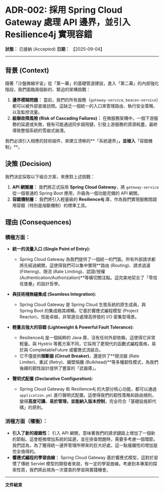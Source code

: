 # ADR-002: 採用 Spring Cloud Gateway 處理 API 邊界，並引入 Resilience4j 實現容錯

**狀態：** 已接納 (Accepted)
**日期：** 【2025-09-04】

---

## 背景 (Context)

隨著「沙盤微縮宇宙」從「第一幕」的基礎管道建設，進入「第二幕」的內部強化階段，我們面臨兩個新的、緊迫的架構挑戰：

1.  **邊界模糊問題：** 當前，我們的所有服務（`gateway-service`, `beacon-service`）都可以被外部直接訪問。這缺乏一個統一的入口來管理路由、執行安全策略、以及監控流量。
2.  **級聯故障風險 (Risk of Cascading Failures)：** 在微服務架構中，一個下游服務的延遲或失敗，極有可能通過同步調用鏈，引發上游服務的資源耗盡，最終導致整個系統的雪崩式崩潰。

我們必須引入相應的技術組件，來建立清晰的**「系統邊界」**，並植入**「容錯機制」**。

## 決策 (Decision)

我們決定採取以下組合方案，來應對上述挑戰：

1.  **API 網關層：** 我們將正式採用 **Spring Cloud Gateway**，將 `gateway-service` 從一個普通的 Spring Boot 應用，升級為一個功能完備的 API 網關。
2.  **容錯機制層：** 我們將引入輕量級的 **Resilience4j** 庫，作為我們實現服務間調用容錯（特別是熔斷機制）的標準工具。

## 理由 (Consequences)

### 積極方面：

*   **統一的流量入口 (Single Point of Entry):**
    *   Spring Cloud Gateway 為我們提供了一個統一的門面。所有外部請求都將先經過網關，這使得我們可以集中實現**路由 (Routing)、請求過濾 (Filtering)、限流 (Rate Limiting)、認證/授權 (Authentication/Authorization)**等橫切關注點。這完美地契合了「零信任堡壘」的設計哲學。

*   **與技術棧無縫集成 (Seamless Integration):**
    *   Spring Cloud Gateway 是 Spring Cloud 生態系統的原生成員，與 Spring Boot 的集成極其順暢。它基於響應式編程模型 (Project Reactor)，性能卓越，非常適合處理高併發的 I/O 密集型場景。

*   **輕量且強大的容錯 (Lightweight & Powerful Fault Tolerance):**
    *   Resilience4j 是一個純粹的 Java 庫，沒有任何外部依賴，這使得它非常輕量。與 Hystrix 等舊方案不同，它採用了更現代的函數式編程風格，易於與 CompletableFuture 或響應式流結合。
    *   它不僅提供**熔斷器 (Circuit Breaker)**，還提供了**限流器 (Rate Limiter)、重試 (Retry)、艙壁隔離 (Bulkhead)**等多種韌性模式，為我們後續的韌性設計提供了豐富的「武器庫」。

*   **聲明式配置 (Declarative Configuration):**
    *   Spring Cloud Gateway 和 Resilience4j 的大部分核心功能，都可以通過 `application.yml` 進行聲明式配置。這使得我們的韌性策略和路由規則，變得**高度可讀、易於管理，並能納入版本控制**，完全符合「基礎設施即代碼」的原則。

### 消極方面（權衡）：

*   **引入了新的複雜性：** 引入 API 網關，意味著我們的請求鏈路上增加了一個新的節點。這會輕微增加系統的延遲，並在排查問題時，需要多考慮一個環節。我們認為，為了獲得統一邊界管理所帶來的巨大好處，這一點複雜性的增加是完全值得的。
*   **響應式編程的學習曲線：** Spring Cloud Gateway 基於響應式模型，這對於習慣了傳統 Servlet 模型的開發者來說，有一定的學習曲線。考慮到本專案的探索性質，我們將此視為一次寶貴的學習與實踐機會。

---
**文件結束**